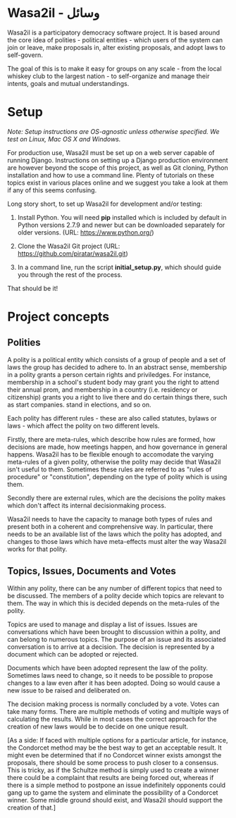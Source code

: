 # Wasa2il - ‫وسائل

Wasa2il is a participatory democracy software project. It is based around the core
idea of polities - political entities - which users of the system can join or leave, 
make proposals in, alter existing proposals, and adopt laws to self-govern.

The goal of this is to make it easy for groups on any scale - from the local 
whiskey club to the largest nation - to self-organize and manage their intents,
goals and mutual understandings.

# Setup

_Note: Setup instructions are OS-agnostic unless otherwise specified. We test on Linux, Mac OS X and Windows._

For production use, Wasa2il must be set up on a web server capable of running Django. Instructions on setting up a Django production environment are however beyond the scope of this project, as well as Git cloning, Python installation and how to use a command line. Plenty of tutorials on these topics exist in various places online and we suggest you take a look at them if any of this seems confusing.

Long story short, to set up Wasa2il for development and/or testing:

1. Install Python. You will need **pip** installed which is included by default in Python versions 2.7.9 and newer but can be downloaded separately for older versions. (URL: https://www.python.org/)

2. Clone the Wasa2il Git project (URL: https://github.com/piratar/wasa2il.git)

3. In a command line, run the script **initial_setup.py**, which should guide you through the rest of the process.

That should be it!

# Project concepts

## Polities

A polity is a political entity which consists of a group of people and a set of laws
the group has decided to adhere to. In an abstract sense, membership in a polity
grants a person certain rights and priviledges. For instance, membership in a 
school's student body may grant you the right to attend their annual prom,
and membership in a country (i.e. residency or citizenship) grants you a right 
to live there and do certain things there, such as start companies. stand in 
elections, and so on.

Each polity has different rules - these are also called statutes, bylaws or laws - 
which affect the polity on two different levels.

Firstly, there are meta-rules, which describe how rules are formed, how
decisions are made, how meetings happen, and how governance in general 
happens. Wasa2il has to be flexible enough to accomodate the varying 
meta-rules of a given polity, otherwise the polity may decide that Wasa2il isn't 
useful to them. Sometimes these rules are referred to as "rules of procedure" 
or "constitution", depending on the type of polity which is using them.

Secondly there are external rules, which are the decisions the polity makes which
don't affect its internal decisionmaking process.

Wasa2il needs to have the capacity to manage both types of rules and present
both in a coherent and comprehensive way. In particular, there needs to be an
available list of the laws which the polity has adopted, and changes to those
laws which have meta-effects must alter the way Wasa2il works for that polity.

## Topics, Issues, Documents and Votes

Within any polity, there can be any number of different topics that need to be
discussed. The members of a polity decide which topics are relevant to them.
The way in which this is decided depends on the meta-rules of the polity.

Topics are used to manage and display a list of issues. Issues are conversations
which have been brought to discussion within a polity, and can belong to 
numerous topics. The purpose of an issue and its associated conversation is to
arrive at a decision. The decision is represented by a document which can be
adopted or rejected.

Documents which have been adopted represent the law of the polity. Sometimes
laws need to change, so it needs to be possible to propose changes to a law
even after it has been adopted. Doing so would cause a new issue to be raised
and deliberated on.

The decision making process is normally concluded by a vote. Votes can take
many forms. There are multiple methods of voting and multiple ways of calculating
the results. While in most cases the correct approach for the creation of new
laws would be to decide on one unique result.

[As a side: If faced with multiple options for a particular article, for instance, the
Condorcet method may be the best way to get an acceptable result. It might even
be determined that if no Condorcet winner exists amongst the proposals, there
should be some process to push closer to a consensus. This is tricky, as if the
Schultze method is simply used to create a winner there could be a complaint that
results are being forced out, whereas if there is a simple method to postpone an
issue indefinitely opponents could gang up to game the system and eliminate the
possibility of a Condorcet winner. Some middle ground should exist, and Wasa2il
should support the creation of that.]

